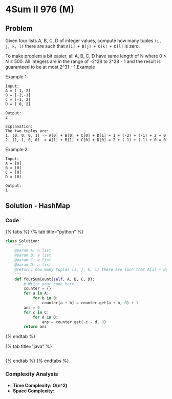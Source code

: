 # 4Sum II 976 \(M\)

## Problem

Given four lists A, B, C, D of integer values, compute how many tuples `(i, j, k, l)` there are such that `A[i] + B[j] + C[k] + D[l]` is zero.

To make problem a bit easier, all A, B, C, D have same length of N where 0 ≤ N ≤ 500. All integers are in the range of -2^28 to 2^28 - 1 and the result is guaranteed to be at most 2^31 - 1.Example

Example 1:

```text
Input:
A = [ 1, 2]
B = [-2,-1]
C = [-1, 2]
D = [ 0, 2]

Output:
2

Explanation:
The two tuples are:
1. (0, 0, 0, 1) -> A[0] + B[0] + C[0] + D[1] = 1 + (-2) + (-1) + 2 = 0
2. (1, 1, 0, 0) -> A[1] + B[1] + C[0] + D[0] = 2 + (-1) + (-1) + 0 = 0
```

Example 2:

```text
Input:
A = [0]
B = [0]
C = [0]
D = [0]

Output:
1
```

## Solution - HashMap

### Code

{% tabs %}
{% tab title="python" %}
```python
class Solution:
    """
    @param A: a list
    @param B: a list
    @param C: a list
    @param D: a list
    @return: how many tuples (i, j, k, l) there are such that A[i] + B[j] + C[k] + D[l] is zero
    """
    def fourSumCount(self, A, B, C, D):
        # Write your code here
        counter = {}
        for a in A:
            for b in B:
                counter[a + b] = counter.get(a + b, 0) + 1
        ans = 0
        for c in C:
            for d in D:
                ans+= counter.get(-c - d, 0)
        return ans
```
{% endtab %}

{% tab title="java" %}
```

```
{% endtab %}
{% endtabs %}

### Complexity Analysis

* **Time Complexity: O\(n^2\)**
* **Space Complexity:**

